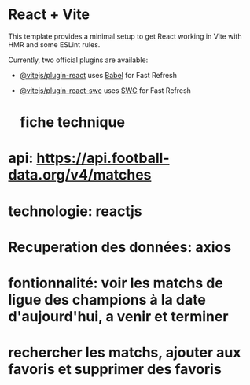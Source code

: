# React + Vite

This template provides a minimal setup to get React working in Vite with HMR and some ESLint rules.

Currently, two official plugins are available:

- [@vitejs/plugin-react](https://github.com/vitejs/vite-plugin-react/blob/main/packages/plugin-react/README.md) uses [Babel](https://babeljs.io/) for Fast Refresh
- [@vitejs/plugin-react-swc](https://github.com/vitejs/vite-plugin-react-swc) uses [SWC](https://swc.rs/) for Fast Refresh
  
  # fiche technique

# api: https://api.football-data.org/v4/matches
# technologie: reactjs
# Recuperation des données: axios
# fontionnalité:        voir les matchs de ligue des champions à la date d'aujourd'hui, a venir et terminer
#                           rechercher les matchs, ajouter aux favoris et supprimer des favoris